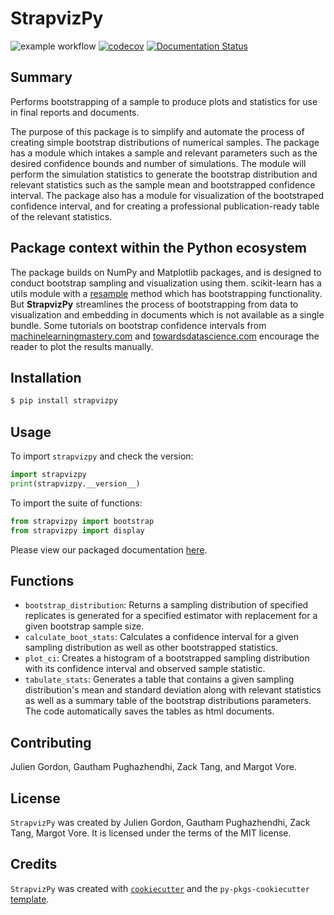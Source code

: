 # StrapvizPy 


![example workflow](https://github.com/UBC-MDS/strapvizpy/actions/workflows/ci-cd.yml/badge.svg)
[![codecov](https://codecov.io/gh/UBC-MDS/strapvizpy/branch/main/graph/badge.svg?token=ufgX4eYuYU)](https://codecov.io/gh/UBC-MDS/strapvizpy)
[![Documentation Status](https://readthedocs.org/projects/strapvizpy/badge/?version=latest)](https://strapvizpy.readthedocs.io/en/latest/?badge=latest)

## Summary

Performs bootstrapping of a sample to produce plots and statistics for use in final reports and documents.

The purpose of this package is to simplify and automate the process of creating simple bootstrap distributions of numerical samples. The package has a module which intakes a sample and relevant parameters such as the desired confidence bounds and number of simulations. The module will perform the simulation statistics to generate the bootstrap distribution and relevant statistics such as the sample mean and bootstrapped confidence interval. The package also has a module for visualization of the bootstraped confidence interval, and for creating a professional publication-ready table of the relevant statistics.

## Package context within the Python ecosystem

The package builds on NumPy and Matplotlib packages, and is designed to conduct bootstrap sampling and visualization using them. scikit-learn has a utils module with a [resample](https://scikit-learn.org/stable/modules/generated/sklearn.utils.resample.html) method which has bootstrapping functionality. But **StrapvizPy** streamlines the process of bootstrapping from data to visualization and embedding in documents which is not available as a single bundle. Some tutorials on bootstrap confidence intervals from [machinelearningmastery.com](https://machinelearningmastery.com/calculate-bootstrap-confidence-intervals-machine-learning-results-python/) and [towardsdatascience.com](https://towardsdatascience.com/bootstrapping-using-python-and-r-b112bb4a969e) encourage the reader to plot the results manually.


## Installation

```bash
$ pip install strapvizpy
```

## Usage

To import `strapvizpy` and check the version:

```python
import strapvizpy
print(strapvizpy.__version__)
```

To import the suite of functions:

```python
from strapvizpy import bootstrap
from strapvizpy import display
```

Please view our packaged documentation [here](https://strapvizpy.readthedocs.io/en/latest/).

## Functions

- `bootstrap_distribution`: Returns a sampling distribution of specified replicates is generated for a specified estimator with replacement for a given bootstrap sample size.  
- `calculate_boot_stats`: Calculates a confidence interval for a given sampling distribution as well as other bootstrapped statistics.  
- `plot_ci`: Creates a histogram of a bootstrapped sampling distribution with its confidence interval and observed sample statistic.  
- `tabulate_stats`: Generates a table that contains a given sampling distribution's mean and standard deviation along with relevant statistics as well as a summary table of the bootstrap distributions parameters. The code automatically saves the tables as html documents.

## Contributing
Julien Gordon, Gautham Pughazhendhi, Zack Tang, and Margot Vore.

## License

`StrapvizPy` was created by Julien Gordon, Gautham Pughazhendhi, Zack Tang, Margot Vore. It is licensed under the terms of the MIT license.

## Credits

`StrapvizPy` was created with [`cookiecutter`](https://cookiecutter.readthedocs.io/en/latest/) and the `py-pkgs-cookiecutter` [template](https://github.com/py-pkgs/py-pkgs-cookiecutter).



